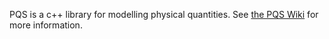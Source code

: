 
PQS is a c++ library for modelling physical quantities.
See [the PQS Wiki](https://github.com/kwikius/pqs/wiki) for more information.